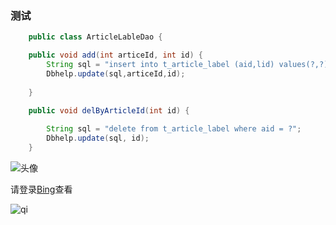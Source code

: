 ### 测试 
```java
    public class ArticleLableDao {

	public void add(int articeId, int id) {
		String sql = "insert into t_article_label (aid,lid) values(?,?)";
		Dbhelp.update(sql,articeId,id);
		
	}

	public void delByArticleId(int id) {
		
		String sql = "delete from t_article_label where aid = ?";
		Dbhelp.update(sql, id);
	}
```


![头像](http://www.githead.com/assets/downloads/git_desktop.gif)

请登录[Bing](https://www.bing.com/)查看


![qi](http://a3.qpic.cn/psb?/V12UM34U0WbQxL/90osI.iQslfAEmVgPvMRoGygtuM8TPseapDqQ*x8oB8!/b/dPIAAAAAAAAA&bo=UwNTA1MDUwMDCSw!&rf=viewer_4)

